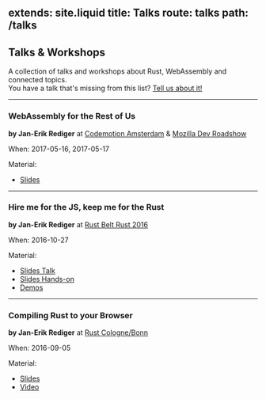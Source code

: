 extends: site.liquid
title: Talks
route: talks
path: /talks
---

## Talks & Workshops

A collection of talks and workshops about Rust, WebAssembly and connected topics.  
You have a talk that's missing from this list? [Tell us about it!](https://github.com/badboy/hellorust/issues/new)

---

### WebAssembly for the Rest of Us

**by Jan-Erik Rediger** at
[Codemotion Amsterdam](http://amsterdam2017.codemotionworld.com/) &
[Mozilla Dev Roadshow](https://beyondtellerrand.com/events/duesseldorf-2017/side-events/mozilla-roadshow)

When:
2017-05-16, 2017-05-17

Material:

* [Slides](http://www.hellorust.com/codemotion-ams/slides/)

---

### Hire me for the JS, keep me for the Rust

**by Jan-Erik Rediger** at [Rust Belt Rust 2016](http://www.rust-belt-rust.com/sessions/)

When:
2016-10-27

Material:
* [Slides Talk](http://www.hellorust.com/emscripten/slides/rbr-talk)
* [Slides Hands-on](http://www.hellorust.com/emscripten/slides/handson/)
* [Demos](http://www.hellorust.com/emscripten/demos/)

---

### Compiling Rust to your Browser

**by Jan-Erik Rediger** at [Rust Cologne/Bonn](https://www.meetup.com/Rust-Cologne-Bonn/events/233139845/)

When:
2016-09-05

Material:
* [Slides](https://badboy.github.io/rust-to-the-browser/)
* [Video](https://media.ccc.de/v/rustmcb.2016.09.compiling-rust-to-asmjs)
